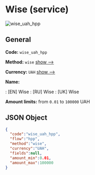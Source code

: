 
# Wise (service) 
![wise_uah_hpp](https://static.openfintech.io/payment_methods/wise_uah_hpp/logo.svg?w=400&c=v0.59.26#w200)  

## General 
 
**Code:** `wise_uah_hpp` 
 
**Method:** `wise` 
 [show -->](/payment-methods/wise/) 
 
**Currency:** `UAH` [show -->](/currencies/UAH/) 
 
**Name:** 
 
:	[EN] Wise 
:	[RU] Wise 
:	[UK] Wise 
 
**Amount limits:** from `0.01` to `100000` UAH 

## JSON Object 

```json
{
  "code":"wise_uah_hpp",
  "flow":"hpp",
  "method":"wise",
  "currency":"UAH",
  "fields":null,
  "amount_min":0.01,
  "amount_max":100000
}
```  
